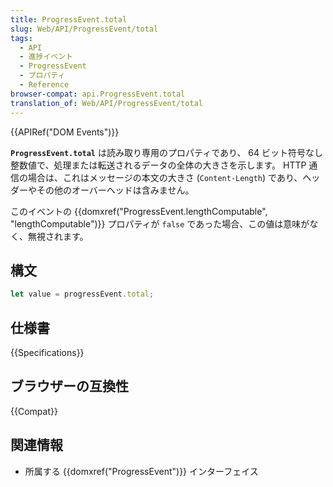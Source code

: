 ```yaml
---
title: ProgressEvent.total
slug: Web/API/ProgressEvent/total
tags:
  - API
  - 進捗イベント
  - ProgressEvent
  - プロパティ
  - Reference
browser-compat: api.ProgressEvent.total
translation_of: Web/API/ProgressEvent/total
---
```

{{APIRef("DOM Events")}}

**`ProgressEvent.total`** は読み取り専用のプロパティであり、 64 ビット符号なし整数値で、処理または転送されるデータの全体の大きさを示します。 HTTP 通信の場合は、これはメッセージの本文の大きさ (`Content-Length`) であり、ヘッダーやその他のオーバーヘッドは含みません。

このイベントの {{domxref("ProgressEvent.lengthComputable", "lengthComputable")}} プロパティが `false` であった場合、この値は意味がなく、無視されます。

## 構文

```js
let value = progressEvent.total;
```

## 仕様書

{{Specifications}}

## ブラウザーの互換性

{{Compat}}

## 関連情報

- 所属する {{domxref("ProgressEvent")}} インターフェイス
